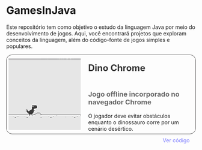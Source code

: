 # GamesInJava
Este repositório tem como objetivo o estudo da linguagem Java por meio do desenvolvimento de jogos. Aqui, você encontrará projetos que exploram conceitos da linguagem, além do código-fonte de jogos simples e populares.


<div style="height: 200px; border-radius: 15px; border: 1px solid rgb(63, 62, 62); display: flex; align-items: center; padding: 5px;">
  <img src="\DinoChrome\imagem\img.png" alt="Imagem" style="height: 190px; margin-right: 10px;">
  <div style="padding: 10px; height: 170px; display: flex; flex-direction: column; justify-content: flex-start; width: 100%;">
    <h2 style="margin-top: 0; font-size: 24px; color: #333;">Dino Chrome</h2>
    <h3 style="font-size: 18px; color: #666;">Jogo offline incorporado no navegador Chrome</h3>
    <p style="margin-top: 0;">O jogador deve evitar obstáculos enquanto o dinossauro corre por um cenário desértico.</p>
    <div style="display: flex; justify-content: flex-end; align-items: flex-end; margin-top: auto;">
      <a href="\DinoChrome" style="color: rgb(120, 120, 255); text-decoration: none;">Ver código</a>
    </div>
  </div>
</div>